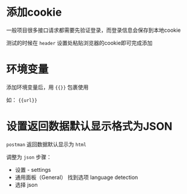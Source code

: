 # 添加cookie

一般项目很多接口请求都需要先验证登录，而登录信息会保存到本地cookie

测试的时候在 `header` 设置处粘贴浏览器的cookie即可完成添加



# 环境变量

添加环境变量后，用 `{{}}` 包裹使用

如： `{{url}}`



# 设置返回数据默认显示格式为JSON

`postman` 返回数据默认显示为 `html` 

调整为 `json` 步骤：

- 设置 - settings
- 通用面板（General） 找到选项 language detection
- 选择 json
